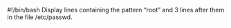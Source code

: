 #!/bin/bash
Display lines containing the pattern “root” and 3 lines after them in the file /etc/passwd.
